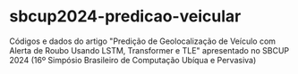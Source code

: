 # sbcup2024-predicao-veicular
Códigos e dados do artigo "Predição de Geolocalização de Veículo com Alerta de Roubo Usando LSTM, Transformer e TLE" apresentado no SBCUP 2024 (16º Simpósio Brasileiro de Computação Ubíqua e Pervasiva)
